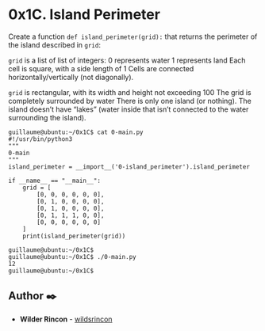 # 0x1C. Island Perimeter

Create a function ```def island_perimeter(grid):``` that returns the perimeter of the island described in ```grid```:

```grid``` is a list of list of integers:
0 represents water
1 represents land
Each cell is square, with a side length of 1
Cells are connected horizontally/vertically (not diagonally).

```grid``` is rectangular, with its width and height not exceeding 100
The grid is completely surrounded by water
There is only one island (or nothing).
The island doesn’t have “lakes” (water inside that isn’t connected to the water surrounding the island).

```
guillaume@ubuntu:~/0x1C$ cat 0-main.py
#!/usr/bin/python3
"""
0-main
"""
island_perimeter = __import__('0-island_perimeter').island_perimeter

if __name__ == "__main__":
    grid = [
        [0, 0, 0, 0, 0, 0],
        [0, 1, 0, 0, 0, 0],
        [0, 1, 0, 0, 0, 0],
        [0, 1, 1, 1, 0, 0],
        [0, 0, 0, 0, 0, 0]
    ]
    print(island_perimeter(grid))

guillaume@ubuntu:~/0x1C$ 
guillaume@ubuntu:~/0x1C$ ./0-main.py
12
guillaume@ubuntu:~/0x1C$
```


## Author ✒️
* **Wilder Rincon** - [wildsrincon](https://github.com/wildsrincon)
